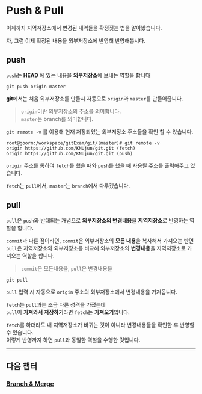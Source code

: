 # Push & Pull

이제까지 지역저장소에서 변경된 내역들을 확정짓는 법을 알아봤습니다.

자, 그럼 이제 확정된 내용을 외부저장소에 반영해 반영해봅시다.

## push
`push`는 **HEAD** 에 있는 내용을 **외부저장소**에 보내는 역할을 합니다
```
git push origin master
```
**git**에서는 처음 외부저장소를 만들시 자동으로 `origin`과 `master`를 만들어줍니다.
>`origin`이란 외부저장소의 주소를 의미합니다.  
>`master`는 branch를 의미합니다.

`git remote -v` 를 이용해 현재 저장되었는 외부저장소 주소들을 확인 할 수 있습니다.
```
root@goorm:/workspace/gitExam/git/(master)# git remote -v
origin https://github.com/KNUjun/git.git (fetch)
origin https://github.com/KNUjun/git.git (push)
```

`origin` 주소를 통하여 `fetch`를 했을 때와 `push`를 했을 때 사용될 주소를 출력해주고 있습니다.  

`fetch`는 `pull`에서, `master`는 `branch`에서 다루겠습니다.

## pull
`pull`은 `push`와 반대되는 개념으로 **외부저장소의 변경내용**을 **지역저장소**로 반영하는 역할을 합니다.

`commit`과 다른 점이라면, `commit`은 외부저장소의 **모든 내용**을 복사해서 가져오는 반면  
`pull`은 지역저장소와 외부저장소를 비교해 외부저장소의 **변경내용**을 지역저장소로 가져오는 역할을 합니다.
>`commit`은 모든내용을, `pull`은 변경내용을

```
git pull
```
`pull` 입력 시 자동으로 `origin` 주소의 외부저장소에서 변경내용을 가져옵니다.

`fetch`는 `pull`과는 조금 다른 성격을 가졌는데  
`pull`이 **가져와서 저장하기**라면 `fetch`는 **가져오기**입니다.  

`fetch`를 하더라도 내 지역저장소가 바뀌는 것이 아니라 변경내용들을 확인한 후 반영할 수 있습니다.  
이렇게 반영까지 하면 `pull`과 동일한 역할을 수행한 것입니다.

---
## 다음 챕터
### [Branch & Merge](branchMerge.md)
